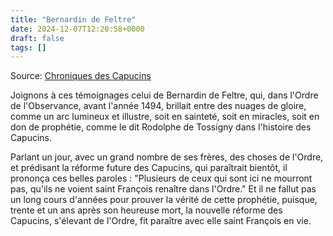 ```yaml
---
title: "Bernardin de Feltre"
date: 2024-12-07T12:20:58+0000
draft: false
tags: []
---
```


Source: [Chroniques des Capucins](https://www.google.fr/books/edition/Les_annales_des_fr%C3%A8res_mineurs_capucins/uywyN7uqW0gC?hl=fr&gbpv=1&pg=PA40&printsec=frontcover)

Joignons à ces témoignages celui de Bernardin de Feltre, qui, dans l'Ordre de l'Observance, avant l'année 1494, brillait entre des nuages de gloire, comme un arc lumineux et illustre, soit en sainteté, soit en miracles, soit en don de prophétie, comme le dit Rodolphe de Tossigny dans l'histoire des Capucins.

Parlant un jour, avec un grand nombre de ses frères, des choses de l'Ordre, et prédisant la réforme future des Capucins, qui paraîtrait bientôt, il prononça ces belles paroles : "Plusieurs de ceux qui sont ici ne mourront pas, qu'ils ne voient saint François renaître dans l'Ordre." Et il ne fallut pas un long cours d'années pour prouver la vérité de cette prophétie, puisque, trente et un ans après son heureuse mort, la nouvelle réforme des Capucins, s'élevant de l'Ordre, fit paraître avec elle saint François en vie.
